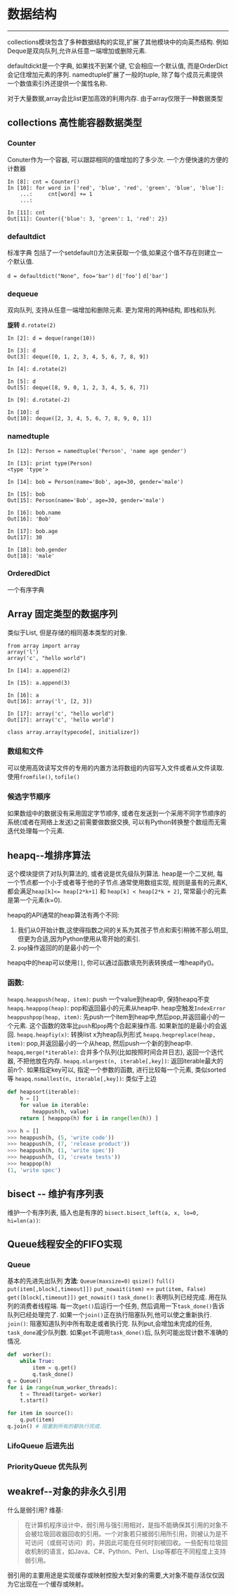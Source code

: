 # 数据结构
--- 
collections模块包含了多种数据结构的实现,扩展了其他模块中的向英杰结构. 例如Deque是双向队列,允许从任意一端增加或删除元素.

defaultdickt是一个字典, 如果找不到某个键, 它会相应一个默认值, 而是OrderDict会记住增加元素的序列.
namedtuple扩展了一般的tuple, 除了每个成员元素提供一个数值索引外还提供一个属性名称.

对于大量数据,array会比list更加高效的利用内存. 由于array仅限于一种数据类型

## collections 高性能容器数据类型
### Counter
Conuter作为一个容器, 可以跟踪相同的值增加的了多少次.
一个方便快速的方便的计数器
```
In [8]: cnt = Counter()
In [10]: for word in ['red', 'blue', 'red', 'green', 'blue', 'blue']:
    ...:     cnt[word] += 1
    ...:     

In [11]: cnt
Out[11]: Counter({'blue': 3, 'green': 1, 'red': 2})

```

### defaultdict
标准字典 包括了一个setdefault()方法来获取一个值,如果这个值不存在则建立一个默认值.

`d = defaultdict("None", foo='bar')`
`d['foo']`
`d['bar']`

### dequeue
双向队列, 支持从任意一端增加和删除元素. 更为常用的两种结构, 即栈和队列.

**旋转**
`d.rotate(2)`
```
In [2]: d = deque(range(10))

In [3]: d
Out[3]: deque([0, 1, 2, 3, 4, 5, 6, 7, 8, 9])

In [4]: d.rotate(2)

In [5]: d
Out[5]: deque([8, 9, 0, 1, 2, 3, 4, 5, 6, 7])

In [9]: d.rotate(-2)

In [10]: d
Out[10]: deque([2, 3, 4, 5, 6, 7, 8, 9, 0, 1])

```

### namedtuple
```
In [12]: Person = namedtuple('Person', 'name age gender')

In [13]: print type(Person)
<type 'type'>

In [14]: bob = Person(name='Bob', age=30, gender='male')

In [15]: bob
Out[15]: Person(name='Bob', age=30, gender='male')

In [16]: bob.name
Out[16]: 'Bob'

In [17]: bob.age
Out[17]: 30

In [18]: bob.gender
Out[18]: 'male'
```

### OrderedDict
一个有序字典

## Array  固定类型的数据序列
类似于List, 但是存储的相同基本类型的对象.
```
from array import array
array('l')
array('c', "hello world")

In [14]: a.append(2)

In [15]: a.append(3)

In [16]: a
Out[16]: array('l', [2, 3])

In [17]: array('c', "hello world")
Out[17]: array('c', 'hello world')

```

`class array.array(typecode[, initializer])`

### 数组和文件
可以使用高效读写文件的专用的内置方法将数组的内容写入文件或者从文件读取.
使用`fromfile()`, `tofile()`

### 候选字节顺序
如果数组中的数据没有采用固定字节顺序, 或者在发送到一个采用不同字节顺序的系统(或者在网络上发送)之前需要做数据交换, 可以有Python转换整个数组而无需迭代处理每一个元素. 



## heapq--堆排序算法
这个模块提供了对队列算法的, 或者说是优先级队列算法.
heap是一个二叉树, 每一个节点都一个小于或者等于他的子节点.通常使用数组实现, 规则是虽有的元素K, 都会满足`heap[k]<= heap[2*k+1]` 和 `heap[k] < heap[2*k + 2]`, 常常最小的元素是第一个元素(k=0).

heapq的API通常的heap算法有两个不同:
1. 我们从0开始计数,这使得指数之间的关系为其孩子节点和索引稍微不那么明显,但更为合适,因为Python使用从零开始的索引.
2. `pop`操作返回的的是最小的一个


heapq中的heap可以使用`[]`, 你可以通过函数填充列表转换成一堆heapify()。

### 函数:
`heapq.heappush(heap, item)`: push 一个value到heap中, 保持heapq不变
`heapq.heappop(heap)`: pop和返回最小的元素从heap中. heap空触发`IndexError`
`heappushpop(heap, item)`: 先push一个item到heap中,然后pop,并返回最小的一个元素. 这个函数的效率比`push`和`pop`两个合起来操作高. 如果新加的是最小的会返回.
`heapq.heapfiy(x)`: 转换list x为heap队列形式
`heapq.heqpreplace(heap, item)`: pop,并返回最小的一个从heap, 然后push一个新的到heap中.
`heapq,merge(*iterable)`:  合并多个队列(比如按照时间合并日志), 返回一个迭代器, 不把他放在内存.
`heapq.nlargest(n, iterable[,key])`: 返回iterable最大的前n个. 如果指定key可以, 指定一个参数的函数, 进行比较每一个元素, 类似sorted等
`heapq.nsmallest(n, iterable[,key])`: 类似于上边

```python
def heapsort(iterable):
    h = []
    for value in iterable:
        heappush(h, value)
    return [ heappop(h) for i in range(len(h)) ]

>>> h = []
>>> heappush(h, (5, 'write code'))
>>> heappush(h, (7, 'release product'))
>>> heappush(h, (1, 'write spec'))
>>> heappush(h, (3, 'create tests'))
>>> heappop(h)
(1, 'write spec')
```

## bisect -- 维护有序列表
维护一个有序列表, 插入也是有序的
`bisect.bisect_left(a, x, lo=0, hi=len(a))`: 

## Queue线程安全的FIFO实现

### Queue
基本的先进先出队列 
**方法**:
`Queue(maxsize=0)`
`qsize()`
`full()`
`put(item[,block[,timeout]])`
`put_nowait(item)` == `put(item, False)`
`get([block[,timeout]])`
`get_nowait()`
`task_done()`: 表明队列已经完成. 用在队列的消费者线程端.  每一次`get()`后运行一个任务,  然后调用一下`task_done()`告诉队列已经处理完了. 如果一个`join()`正在执行阻塞队列,他可以使之重新执行.
`join()`: 阻塞知道队列中所有取走或者执行完. 队列put,会增加未完成的任务, `task_done`减少队列数. 如果`get`不调用`task_done()`后, 队列可能出现计数不准确的情况.

```python
def  worker():
    while True:
        item = q.get()
        q.task_done()
q = Queue()
for i in range(num_worker_threads):
    t = Thread(target= worker)
    t.start()

for item in source():
    q.put(item)
q.join() # 阻塞到所有的都执行完成.
```

### LifoQueue 后进先出

### PriorityQueue 优先队列


## weakref--对象的非永久引用
什么是弱引用?
维基:
> 在计算机程序设计中，弱引用与强引用相对，是指不能确保其引用的对象不会被垃圾回收器回收的引用。一个对象若只被弱引用所引用，则被认为是不可访问（或弱可访问）的，并因此可能在任何时刻被回收。一些配有垃圾回收机制的语言，如Java、C#、Python、Perl、Lisp等都在不同程度上支持弱引用。
> 


弱引用的主要用途是实现缓存或映射控股大型对象的需要,大对象不能存活仅仅因为它出现在一个缓存或映射。